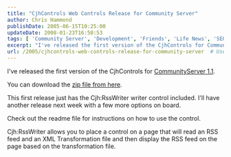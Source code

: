 ```yaml
---
title: "CjhControls Web Controls Release for Community Server"
author: Chris Hammond
publishDate: 2005-06-15T10:25:00
updateDate: 2008-01-23T16:50:53
tags: [ 'Community Server', 'Development', 'Friends', 'Life News', 'SEO', 'Site News', 'Technology' ]
excerpt: "I've released the first version of the CjhControls for CommunityServer 1.1. You can download the Zip file from here. This first release just has the Cjh:RssWriter writer control included. I'll have another release next week with a few more options on board. Check out the readme file for instructions on how to use the control. Cjh:RssWriter allows you to place a control on a page that will read an RSS feed and an XML Transformation file and then display the RSS feed on the page based on the transformation..."
url: /2005/cjhcontrols-web-controls-release-for-community-server  # Use the generated URL with year
---
```

<P>I've released the first version of the CjhControls for <A href="https://www.communityserver.org/">CommunityServer 1.1</A>.</P> <P>You can download the <A href="https://www.chrishammond.com/downloads/cjhcontrols.zip">zip file from here</A>.</P> <P>This first release just has the Cjh:RssWriter writer control included. I'll have another release next week with a few more options on board.</P> <P>Check out the readme file for instructions on how to use the control.</P> <P>Cjh:RssWriter allows you to place a control on a page that will read an RSS feed and an XML Transformation file and then display the RSS feed on the page based on the transformation file.</P>

